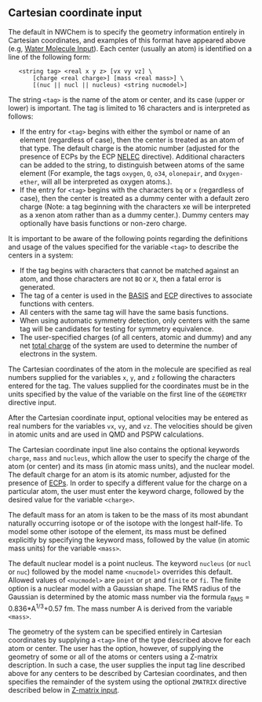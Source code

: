 ## Cartesian coordinate input

The default in NWChem is to specify the geometry information entirely in
Cartesian coordinates, and examples of this format have appeared above
(e.g, [Water Molecule
Input](Getting-Started#water-molecule-sample-input-file)).
Each center (usually an atom) is identified on a line of the following
form:

```
   <string tag> <real x y z> [vx vy vz] \
       [charge <real charge>] [mass <real mass>] \
       [(nuc || nucl || nucleus) <string nucmodel>]
```

The string `<tag>` is the name of the atom or center, and its case (upper
or lower) is important. The tag is limited to 16 characters and is
interpreted as follows:

  - If the entry for `<tag>` begins with either the symbol or name of an
    element (regardless of case), then the center is treated as an atom
    of that type. The default charge is the atomic number (adjusted for
    the presence of ECPs by the ECP [NELEC](ECP#scalar-ecps) directive).
    Additional characters can be added to the string, to distinguish
    between atoms of the same element (For example, the tags `oxygen`, `O`,
    `o34`, `olonepair`, and `Oxygen-ether`, will all be interpreted as oxygen
    atoms.).
  - If the entry for `<tag>` begins with the characters `bq` or `x`
    (regardless of case), then the center is treated as a dummy center
    with a default zero charge (Note: a tag beginning with the
    characters xe will be interpreted as a xenon atom rather than as a
    dummy center.). Dummy centers may optionally have basis functions or
    non-zero charge.

It is important to be aware of the following points regarding the
definitions and usage of the values specified for the variable `<tag>` to
describe the centers in a system:

  - If the tag begins with characters that cannot be matched against an
    atom, and those characters are not `BQ` or `X`, then a fatal error is
    generated.
  - The tag of a center is used in the
    [BASIS](Basis) and
    [ECP](ECP) directives to associate functions
    with centers.
  - All centers with the same tag will have the same basis functions.
  - When using automatic symmetry detection, only centers with the same
    tag will be candidates for testing for symmetry equivalence.
  - The user-specified charges (of all centers, atomic and dummy) and
    any net [total charge](Charge) of the system
    are used to determine the number of electrons in the system.

The Cartesian coordinates of the atom in the molecule are specified as
real numbers supplied for the variables `x`, `y`, and `z` following the
characters entered for the tag. The values supplied for the coordinates
must be in the units specified by the value of the variable <units> on
the first line of the `GEOMETRY` directive input.

After the Cartesian coordinate input, optional velocities may be entered
as real numbers for the variables `vx`, `vy`, and `vz`. The velocities should
be given in atomic units and are used in QMD and PSPW calculations.

The Cartesian coordinate input line also contains the optional keywords
`charge`, `mass` and `nucleus`, which allow the user to specify the charge of
the atom (or center) and its mass (in atomic mass units), and the
nuclear model. The default charge for an atom is its atomic number,
adjusted for the presence of [ECPs](ECP). In order
to specify a different value for the charge on a particular atom, the
user must enter the keyword charge, followed by the desired value for
the variable `<charge>`.

The default mass for an atom is taken to be the mass of its most
abundant naturally occurring isotope or of the isotope with the longest
half-life. To model some other isotope of the element, its mass must be
defined explicitly by specifying the keyword mass, followed by the value
(in atomic mass units) for the variable `<mass>`.

The default nuclear model is a point nucleus. The keyword `nucleus` (or
`nucl` or `nuc`) followed by the model name `<nucmodel>` overrides this
default. Allowed values of `<nucmodel>` are `point` or `pt` and `finite` or `fi`.
The finite option is a nuclear model with a Gaussian shape. The RMS
radius of the Gaussian is determined by the atomic mass number via the
  formula r<sub>RMS</sub> = 0.836*A<sup>1/3</sup>+0.57 fm. The mass number A is
derived from the variable `<mass>`.

The geometry of the system can be specified entirely in Cartesian
coordinates by supplying a `<tag>` line of the type described above for
each atom or center. The user has the option, however, of supplying the
geometry of some or all of the atoms or centers using a Z-matrix
description. In such a case, the user supplies the input tag line
described above for any centers to be described by Cartesian
coordinates, and then specifies the remainder of the system using the
optional `ZMATRIX` directive described below in [Z-matrix
input](#ZMATRIX_--_Z-matrix_input).
